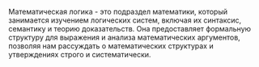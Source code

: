 Математическая логика - это подраздел математики, который занимается изучением логических систем, включая их синтаксис, семантику и теорию доказательств. Она предоставляет формальную структуру для выражения и анализа математических аргументов, позволяя нам рассуждать о математических структурах и утверждениях строго и систематически.